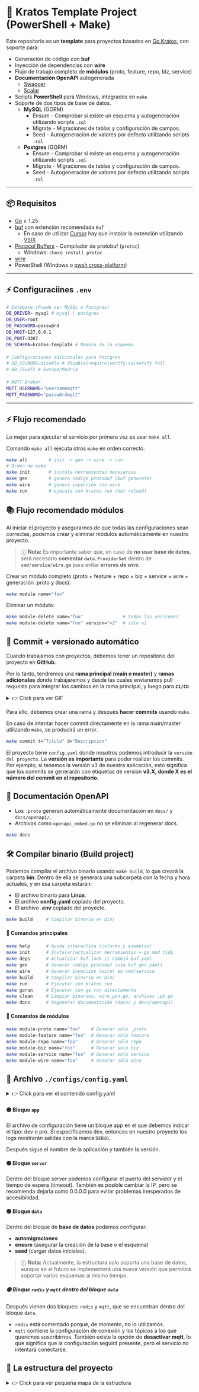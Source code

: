 # 🚀 Kratos Template Project (PowerShell + Make)

Este repositorio es un **template** para proyectos basados en [Go Kratos](https://go-kratos.dev/), con soporte para:

- Generación de código con **buf**  
- Inyección de dependencias con **wire**
- Flujo de trabajo completo de **módulos** (proto, feature, repo, biz, service)  
- **Documentación OpenAPI** autogenerada
  - [Swagger](https://swagger.io/)
  - [Scalar](https://scalar.com/)
- Scripts **PowerShell** para Windows, integrados en `make`
- Soporte de dos tipos de base de datos.
  - **MySQL** (GORM)
    - Ensure - Comprobar si existe un esquema y autogeneración utilizando scripts `.sql`
    - Migrate - Migraciones de tablas y configuración de campos.
    - Seed - Autogeneración de valores por defecto utilizando scripts `.sql`
  - **Postgres** (GORM)
    - Ensure - Comprobar si existe un esquema y autogeneración utilizando scripts `.sql`
    - Migrate - Migraciones de tablas y configuración de campos.
    - Seed - Autogeneración de valores por defecto utilizando scripts `.sql`

---

## 📦 Requisitos

- [Go](https://go.dev/) ≥ 1.25 
- [buf](https://buf.build) con extención recomendada `Buf`
  - En caso de utilizar [Cursor](https://cursor.com/dashboard) hay que instalar la extención utilizando [VSIX](https://www.vsixhub.com/vsix/155966/) 
- [Protocol Buffers](https://protobuf.dev/) - Compilador de protobuf (`protoc`)
  - Windows: `choco install protoc`
- [wire](https://github.com/google/wire)
- PowerShell (Windows o [pwsh cross-platform](https://learn.microsoft.com/en-us/powershell/))  

---

## ⚡ Configuraciines `.env`

```sh
# Database (Puede ser MySQL o Postgres)
DB_DRIVER= mysql # mysql | postgres
DB_USER=root
DB_PASSWORD=passw@rd
DB_HOST=127.0.0.1
DB_PORT=3307
DB_SCHEMA=kratos-template # Nombre de la esquema

# Configuraciones adicionales para Postgres
# DB_SSLMODE=disable # disable|require|verify-ca|verify-full
# DB_TS=UTC # Europe/Madrid

# MQTT Broker
MQTT_USERNAME="usernamemqtt"                
MQTT_PASSWORD="passw@rdmqtt"
```
---

## ⚡ Flujo recomendado

Lo mejor para ejecutar el servicio por primera vez es usar `make all`.

Comando `make all` ejecuta otros `make` en orden correcto.

```sh
make all        # init -> gen -> wire -> run
# Orden de make
make init       # instala herramientas necesarias
make gen        # genera código protobuf (buf generate)
make wire       # genera inyección con wire
make run        # ejecuta con kratos run (hot reload)
```

## 📚 Flujo recomendado módulos

Al iniciar el proyecto y asegurarnos de que todas las configuraciones sean correctas, podemos crear y eliminar módulos automáticamente en nuestro proyecto.

> ⓘ **Nota:** Es importante saber que, en caso de **no usar base de datos**, será necesario **comentar `data.ProviderSet`** dentro de **`cmd/service/wire.go`** para evitar **errores de wire**.

Crear un módulo completo (proto + feature + repo + biz + service + wire + generación .proto y docs):

```sh
make module name="foo"
```

Eliminar un módulo:

```sh
make module-delete name="foo"               # todas las versiones
make module-delete name="foo" version="v2"  # sólo v2
```

## 📝 Commit + versionado automático

Cuando trabajamos con proyectos, debemos tener un repositorio del proyecto en **GitHub**.

Por lo tanto, tendremos una **rama principal (main o master)** y **ramas adicionales** donde trabajaremos y desde las cuales enviaremos pull requests para integrar los cambios en la rama principal, y luego para **`CI/CD`**.

<details>
<summary>👉 Click para ver GIF</summary>

![Branch workflow](.readme/branch.gif)

</details>

Para ello, debemos crear una rama y después **hacer commits** usando `make`.

En caso de intentar hacer commit directamente en la rama main/master utilizando `make`, se producirá un error.

```sh
make commit t="Titulo" d="Descripcion"
```

El proyecto tiene `config.yaml` donde nosotros podemos introducir la `versión del proyecto`. La **versión es importante** para poder realizar los commits. Por ejemplo, si tenemos la versión v3 de nuestra aplicación, esto significa que los commits se generarán con etiquetas de versión **v3.X, donde X es el número del commit en el repositorio**.

## 📑 Documentación OpenAPI

- Los `.proto` generan automáticamente documentación en `docs/` y `docs/openapi/`.
- Archivos como `openapi_embed.go` no se eliminan al regenerar docs.

```sh
make docs
```

## 🛠️ Compilar binario (Build project)

Podemos compilar el archivo binario usando `make build`, lo que creará la carpeta **bin**.
Dentro de ella se generará una subcarpeta con la fecha y hora actuales, y en esa carpeta estarán:

- El archivo binario para **Linux**.
- El archivo **config.yaml** copiado del proyecto.
- El archivo **.env** copiado del proyecto.

```sh
make build     # Compilar binario en bin/
```

#### 🔧 Comandos principales 

```sh
make help      # Ayuda interactiva (colores y ejemplos)
make init      # Instalar/actualizar herramientas + go mod tidy
make deps      # Actualizar buf.lock si cambió buf.yaml
make gen       # Generar código protobuf (usa buf.gen.yaml)
make wire      # Generar inyección (wire) en cmd/service
make build     # Compilar binario en bin/
make run       # Ejecutar con kratos run
make gorun     # Ejecutar con go run directamente
make clean     # Limpiar binarios, wire_gen.go, archivos .pb.go
make docs      # Regenerar documentación (docs/ y docs/openapi)
```
#### 🔧 Comandos de módulos

```sh
make module-proto name="foo"    # Generar sólo .proto
make module-feature name="foo"  # Generar sólo feature
make module-repo name="foo"     # Generar sólo repo
make module-biz name="foo"      # Generar sólo biz
make module-service name="foo"  # Generar sólo service
make module-wire name="foo"     # Generar sólo wire
```

## 📑 Archivo `./configs/config.yaml`

<details>
<summary>👉 Click para ver el contenido config.yaml</summary>

```yaml
app:
  mode: dev # modo dev / pro
  name: kratos-template
  version: v1

server:
  http:
    addr: 0.0.0.0:8000
    timeout: 1s
  grpc:
    addr: 0.0.0.0:9000
    timeout: 1s
data:
  database:
    ensure_schema: false
    migrations: false
    seed: false
# redis:
#   addr: 127.0.0.1:6379
#   read_timeout: 0.2s
#   write_timeout: 0.2s
  mqtt:
    active: false # true or false (true = if you can connect to the broker, false = inactive (no connection))
    source: "tcp://10.70.20.40:1883"
    client_id: "client_kratos_template"
    max_reconnect_interval: "60s"
    topics:
      - "receiver/ltm/#"
      - "receiver/lta/#"
      - "receiver/ltc/#"
      - "receiver/scr/#"
```

</details>

#### 🟢 Bloque `app`

El archivo de configuración tiene un bloque app en el que debemos indicar el tipo: dev o pro.
Si especificamos dev, entonces en nuestro proyecto los logs mostrarán salidas con la marca `DEBUG`.

Después sigue el nombre de la aplicación y también la versión.

#### 🟢 Bloque `server`

Dentro del bloque server podemos configurar el puerto del servidor y el tiempo de espera (timeout).
También es posible cambiar la IP, pero se recomienda dejarla como 0.0.0.0 para evitar problemas inesperados de accesibilidad.

#### 🟢 Bloque `data`

Dentro del bloque de **base de datos** podemos configurar:
- **automigraciones**
- **ensure** (asegurar la creación de la base o el esquema)
- **seed** (cargar datos iniciales).

> ⓘ **Nota:** Actualmente, la estructura solo soporta una base de datos, aunque en el futuro se implementará una nueva versión que permitirá soportar varios esquemas al mismo tiempo.

##### 🟢 Bloque `redis` y `mqtt` dentro del bloque `data`

Después vienen dos bloques: `redis` y `mqtt`, que se encuentran dentro del bloque `data`.

- `redis` está comentado porque, de momento, no lo utilizamos.
- `mqtt` contiene la configuración de conexión y los tópicos a los que queremos suscribirnos. 
También existe la opción de **desactivar mqtt**, lo que significa que la configuración seguirá presente, pero el servicio no intentará conectarse.

## 📑 La estructura del proyecto

<details>
<summary>👉 Click para ver pequeña mapa de la estructura</summary>

![Mapa de la estructura del proyecto](.readme/struct.png)

</details>